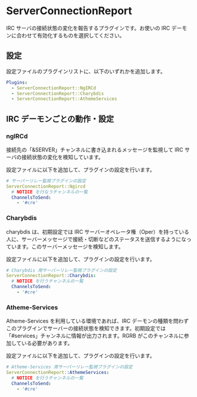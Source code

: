 ServerConnectionReport
======================

IRC サーバの接続状態の変化を報告するプラグインです。お使いの IRC デーモンに合わせて有効化するものを選択してください。

設定
----

設定ファイルのプラグインリストに、以下のいずれかを追加します。

```yaml
Plugins:
  - ServerConnectionReport::NgIRCd
  - ServerConnectionReport::Charybdis
  - ServerConnectionReport::AthemeServices
```

IRC デーモンごとの動作・設定
----------------------------

### ngIRCd

接続先の「&SERVER」チャンネルに書き込まれるメッセージを監視して IRC サーバの接続状態の変化を検知しています。

設定ファイルに以下を追加して、プラグインの設定を行います。

```yaml
# サーバーリレー監視プラグインの設定
ServerConnectionReport::Ngircd
  # NOTICE を行なうチャンネルの一覧
  ChannelsToSend:
    - '#cre'
```

### Charybdis

charybdis は、初期設定では IRC サーバーオペレータ権（Oper）を持っている人に、サーバーメッセージで接続・切断などのステータスを送信するようになっています。このサーバーメッセージを検知します。

設定ファイルに以下を追加して、プラグインの設定を行います。

```yaml
# Charybdis 用サーバーリレー監視プラグインの設定
ServerConnectionReport::Charybdis:
  # NOTICE を行うチャンネルの一覧
  ChannelsToSend:
    - '#cre'
```

### Atheme-Services

Atheme-Services を利用している環境であれば、IRC デーモンの種類を問わずこのプラグインでサーバーの接続状態を検知できます。初期設定では「#services」チャンネルに情報が出力されます。RGRB がこのチャンネルに参加している必要があります。

設定ファイルに以下を追加して、プラグインの設定を行います。

```yaml
# Atheme-Services 用サーバーリレー監視プラグインの設定
ServerConnectionReport::AthemeServices:
  # NOTICE を行うチャンネルの一覧
  ChannelsToSend:
    - '#cre'
```
